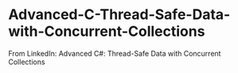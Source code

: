 # Advanced-C-Thread-Safe-Data-with-Concurrent-Collections
From LinkedIn: Advanced C#: Thread-Safe Data with Concurrent Collections

